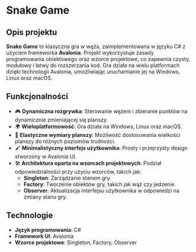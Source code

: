 # Snake Game

## Opis projektu

**Snake Game** to klasyczna gra w węża, zaimplementowana w języku C# z użyciem frameworka **Avalonia**. Projekt wykorzystuje zasady programowania obiektowego oraz wzorce projektowe, co zapewnia czysty, modułowy i łatwy do rozszerzania kod. Gra działa na wielu platformach dzięki technologii Avalonia, umożliwiając uruchamianie jej na Windows, Linux oraz macOS.

## Funkcjonalności

- 🎮 **Dynamiczna rozgrywka**: Sterowanie wężem i zbieranie punktów na dynamicznie zmieniającej się planszy.
- 🌍 **Wieloplatformowość**: Gra działa na Windows, Linux oraz macOS.
- 📐 **Elastyczne wymiary planszy**: Możliwość dostosowania wielkości planszy do różnych poziomów trudności.
- 🖌️ **Minimalistyczny interfejs użytkownika**: Prosty i przejrzysty design stworzony w Avalonia UI.
- 🛠️ **Architektura oparta na wzorcach projektowych**: Podział odpowiedzialności przy użyciu wzorców, takich jak:
  - **Singleton**: Zarządzanie stanem gry.
  - **Factory**: Tworzenie obiektów gry, takich jak wąż czy jedzenie.
  - **Observer**: Aktualizacja interfejsu użytkownika w odpowiedzi na zmiany stanu gry.

## Technologie

- **Język programowania**: C#
- **Framework UI**: Avalonia
- **Wzorce projektowe**: Singleton, Factory, Observer
